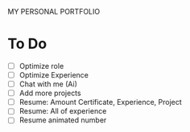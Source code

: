 MY PERSONAL PORTFOLIO

# To Do

- [ ] Optimize role
- [ ] Optimize Experience
- [ ] Chat with me (Ai)
- [ ] Add more projects
- [ ] Resume: Amount Certificate, Experience, Project
- [ ] Resume: All of experience
- [ ] Resume animated number